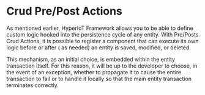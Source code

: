 # Crud Pre/Post Actions [](id=crud-pre-post-actions)
As mentioned earlier, HyperIoT Framework allows you to be able to define custom logic hooked into the persistence cycle of any entity. 
With Pre/Posts Crud Actions, it is possible to register a component that can execute its own logic before or after ( as needed) an entity is saved, modified, or deleted.

This mechanism, as an initial choice, is embedded within the entity transaction itself. 
For this reason, it will be up to the developer to choose, in the event of an exception, whether to propagate it to cause the entire transaction to fail or to handle it locally so that the main entity transaction terminates correctly.